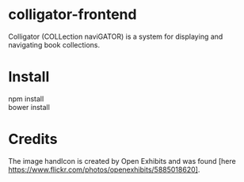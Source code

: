 # colligator-frontend
Colligator (COLLection naviGATOR) is a system for displaying and navigating book collections.

# Install
npm install  
bower install

# Credits
The image handIcon is created by Open Exhibits and was found [here https://www.flickr.com/photos/openexhibits/5885018620].